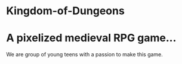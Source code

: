 # Kingdom-of-Dungeons
# A pixelized medieval RPG game...

We are group of young teens with a passion to make this game.

